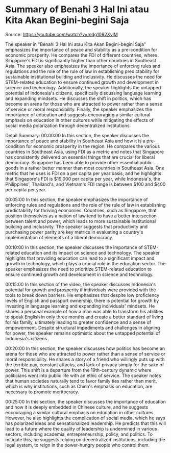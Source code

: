 # Summary of Benahi 3 Hal Ini atau Kita Akan Begini-begini Saja

Source: https://youtube.com/watch?v=mdg1082XvlM

The speaker in "Benahi 3 Hal Ini atau Kita Akan Begini-begini Saja" emphasizes the importance of peace and stability as a pre-condition for economic prosperity. He compares the FDI of different countries, where Singapore's FDI is significantly higher than other countries in Southeast Asia. The speaker also emphasizes the importance of enforcing rules and regulations and the role of the rule of law in establishing predictability for sustainable institutional building and inclusivity. He discusses the need for STEM-related education to ensure continued growth and development in science and technology. Additionally, the speaker highlights the untapped potential of Indonesia's citizens, specifically discussing language learning and expanding mindsets. He discusses the shift in politics, which has become an arena for those who are attracted to power rather than a sense of service or moral responsibility. Finally, the speaker emphasizes the importance of education and suggests encouraging a similar cultural emphasis on education in other cultures while mitigating the effects of social media polarization through decentralized institutions.

Detail Summary: 
00:00:00
In this section, the speaker discusses the importance of peace and stability in Southeast Asia and how it is a pre-condition for economic prosperity in the region. He compares the various countries in Southeast Asia, using FDI as a metric and notes that Singapore has consistently delivered on essential things that are crucial for liberal democracy. Singapore has been able to provide other essential public goods in a rather better manner than most countries in Southeast Asia. One metric that he uses is FDI on a per capita per year basis, and he highlights that Singapore's FDI is $19,000 per capita per year, while Indonesia's, the Philippines', Thailand's, and Vietnam's FDI range is between $100 and $400 per capita per year.

00:05:00
In this section, the speaker emphasizes the importance of enforcing rules and regulations and the role of the rule of law in establishing predictability for thriving economies. Countries, such as Singapore, that position themselves as a nation of law tend to have a better intersection between talent and power, which leads to more sustainable institutional building and inclusivity. The speaker suggests that productivity and purchasing power parity are key metrics in evaluating a country's implementation of elements of a liberal democracy.

00:10:00
In this section, the speaker discusses the importance of STEM-related education and its impact on science and technology. The speaker highlights that providing education can lead to a significant impact and growth in technology, which plays a crucial role in the education sector. The speaker emphasizes the need to prioritize STEM-related education to ensure continued growth and development in science and technology.

00:15:00
In this section of the video, the speaker discusses Indonesia's potential for growth and prosperity if individuals were provided with the tools to break down barriers. He emphasizes that despite low proficiency levels of English and passport ownership, there is potential for growth by investing in language learning and expanding individuals' mindsets. He shares a personal example of how a man was able to transform his abilities to speak English in only three months and create a better standard of living for his family, ultimately leading to greater confidence and a sense of empowerment. Despite structural impediments and challenges in aligning for power, the speaker remains optimistic about the untapped potential of Indonesia's citizens.

00:20:00
In this section, the speaker discusses how politics has become an arena for those who are attracted to power rather than a sense of service or moral responsibility. He shares a story of a friend who willingly puts up with the terrible pay, constant attacks, and lack of privacy simply for the sake of power. This shift is a departure from the 19th-century dynamic where politicians went into public life with an ethic of service. The speaker notes that human societies naturally tend to favor family ties rather than merit, which is why institutions, such as China's emphasis on education, are necessary to promote meritocracy.

00:25:00
In this section, the speaker discusses the importance of education and how it is deeply embedded in Chinese culture, and he suggests encouraging a similar cultural emphasis on education in other cultures. However, he also highlights the complication of social media, which he says has polarized ideas and sensationalized leadership. He predicts that this will lead to a future where the quality of leadership is undermined in various sectors, including academia, entrepreneurship, policy, and politics. To mitigate this, he suggests relying on decentralized institutions, including the legal system, to reign in the power-hungry people who control them.

